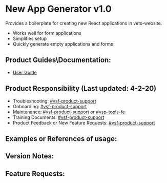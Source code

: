 # New App Generator v1.0
Provides a boilerplate for creating new React applications in vets-website.
- Works well for form applications
- Simplifies setup
- Quickly generate empty applications and forms


## Product Guides\Documentation:
- [User Guide](https://department-of-veterans-affairs.github.io/veteran-facing-services-tools/platform/tools/generator)

## Product Responsibility (Last updated: 4-2-20)
- Troubleshooting: [#vsf-product-support](https://dsva.slack.com/channels/vsf-product-support)
- Onboarding: [#vsf-product-support](https://dsva.slack.com/channels/vsf-product-support)
- Maintenance: [#vsf-product-support](https://dsva.slack.com/channels/vsf-product-support) or [#vsp-tools-fe](https://dsva.slack.com/channels/vsp-tools-fe)
- Training Documents: [#vsf-product-support](https://dsva.slack.com/channels/vsf-product-support)
- Product Feedback or New Feature Requests: [#vsf-product-support](https://dsva.slack.com/channels/vsf-product-support)

## Examples or References of usage:

## Version Notes:

## Feature Requests:


